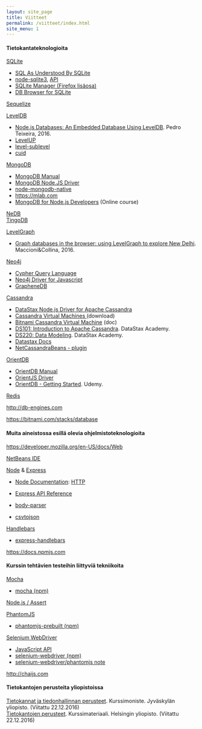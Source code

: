 ```yaml
---
layout: site_page
title: Viitteet
permalink: /viitteet/index.html 
site_menu: 1
---
```


#### Tietokantateknologioita

[SQLite][sqlite]  

* [SQL As Understood By SQLite](https://www.sqlite.org/lang.html)
* [node-sqlite3](https://github.com/mapbox/node-sqlite3), [API](https://github.com/mapbox/node-sqlite3/wiki/API)
* [SQLite Manager (Firefox lisäosa)](https://addons.mozilla.org/fi/firefox/addon/sqlite-manager/)
* [DB Browser for SQLite](http://sqlitebrowser.org)

[Sequelize][sequelize]

[LevelDB](http://leveldb.org)

* [Node.js Databases: An Embedded Database Using LevelDB](https://blog.yld.io/2016/10/24/node-js-databases-an-embedded-database-using-leveldb). Pedro Teixeira, 2016.
* [LevelUP](https://github.com/Level/levelup/blob/master/README.md)
* [level-sublevel](https://github.com/dominictarr/level-sublevel/blob/master/README.md#level-sublevel)
* [cuid](https://github.com/ericelliott/cuid/blob/master/README.markdown#cuid)
  
[MongoDB][mongodb]  

* [MongoDB Manual](https://docs.mongodb.com/manual/)
* [MongoDB Node.JS Driver](http://mongodb.github.io/node-mongodb-native/)
* [node-mongodb-native](https://github.com/mongodb/node-mongodb-native/blob/2.2/README.md)
* <https://mlab.com>
* [MongoDB for Node.js Developers](https://university.mongodb.com/courses/M101JS/about) (Online course)

[NeDB](https://github.com/louischatriot/nedb/blob/master/README.md)   
[TingoDB](http://www.tingodb.com)

[LevelGraph](https://github.com/mcollina/levelgraph/blob/master/README.md)

* [Graph databases in the browser: using LevelGraph to explore New Delhi](http://www.vldb.org/pvldb/vol9/p1469-maccioni.pdf). Maccioni&Collina, 2016.

[Neo4j][neo4j]

* [Cypher Query Language](https://neo4j.com/developer/cypher/)
* [Neo4j Driver for Javascript](http://neo4j.com/docs/api/javascript-driver/current/)
* [GrapheneDB](http://www.graphenedb.com)


[Cassandra][cassandra]  

* [DataStax Node.js Driver for Apache Cassandra](http://docs.datastax.com/en/developer/nodejs-driver/3.2/)
* [Cassandra Virtual Machines ](https://bitnami.com/stack/cassandra/virtual-machine) (download)
* [Bitnami Cassandra Virtual Machine](https://docs.bitnami.com/virtual-machine/infrastructure/cassandra/) (doc)
* [DS101: Introduction to Apache Cassandra](https://academy.datastax.com/resources/ds101-introduction-cassandra). DataStax Academy.
* [DS220: Data Modeling](https://academy.datastax.com/resources/ds220-data-modeling).
DataStax Academy.
* [Datastax Docs](http://docs.datastax.com/en/landing_page/doc/landing_page/current.html)
* [NetCassandraBeans - plugin](http://plugins.netbeans.org/plugin/59444/netcassandrabeans)

[OrientDB][orientdb]  

* [OrientDB Manual](http://orientdb.com/docs/last/)
* [OrientJS Driver](http://orientdb.com/docs/last/OrientJS.html) 
* [OrientDB - Getting Started](https://www.udemy.com/orientdb-getting-started/). Udemy.

[Redis][redis] 


<http://db-engines.com>   

<https://bitnami.com/stacks/database>

[sqlite]: https://www.sqlite.org
[sequelize]: http://www.sequelizejs.com

[redis]: https://redis.io
[mongodb]: https://www.mongodb.com
[neo4j]: https://neo4j.com
[cassandra]: http://cassandra.apache.org
[orientdb]: http://orientdb.com

#### Muita aineistossa esillä olevia ohjelmistoteknologioita

<https://developer.mozilla.org/en-US/docs/Web>


[NetBeans IDE][netbeans]  

[Node][node] & [Express][express]   

* [Node Documentation][node-doc]: [HTTP][node-http]
* [Express API Reference][express-api]

* [body-parser][body-parser]
* [csvtojson](https://www.npmjs.com/package/csvtojson)

[Handlebars][handlebars]
   
* [express-handlebars][express-handlebars]
   
   
[netbeans]: http://netbeans.org  
[node]: https://nodejs.org 
[node-http]: https://nodejs.org/dist/latest-v6.x/docs/api/http.html 
[node-doc]: https://nodejs.org/dist/latest-v6.x/docs/api/index.html
[express]: http://expressjs.com  
[express-api]: http://expressjs.com/en/4x/api.html
[body-parser]: https://www.npmjs.com/package/body-parser
[handlebars]: http://handlebarsjs.com
[express-handlebars]:https://github.com/ericf/express-handlebars

<https://docs.npmjs.com>

#### Kurssin tehtävien testeihin liittyviä tekniikoita

[Mocha](https://mochajs.org)

* [mocha (npm)](https://www.npmjs.com/package/mocha)

[Node.js / Assert](https://nodejs.org/dist/latest-v6.x/docs/api/assert.html)

[PhantomJS](http://phantomjs.org)

* [phantomjs-prebuilt (npm)](https://www.npmjs.com/package/phantomjs-prebuilt)

[Selenium WebDriver](http://www.seleniumhq.org/docs/03_webdriver.jsp)

* [JavaScript API](http://seleniumhq.github.io/selenium/docs/api/javascript/)
* [selenium-webdriver (npm)](https://www.npmjs.com/package/selenium-webdriver)
* [selenium-webdriver/phantomjs note](https://seleniumhq.github.io/selenium/docs/api/javascript/module/selenium-webdriver/phantomjs.html)

<http://chaijs.com>

#### Tietokantojen perusteita yliopistoissa

[Tietokannat ja tiedonhallinnan perusteet][ITKA204]. 
Kurssimoniste. Jyväskylän yliopisto.
(Viitattu 22.12.2016)   
[Tietokantojen perusteet][581328].
Kurssimateriaali. Helsingin yliopisto.
(Viitattu 22.12.2016)

[ITKA204]: https://tim.jyu.fi/view/kurssit/tktl/itka204/kurssimoniste
[581328]: http://tietokantojen-perusteet.github.io

